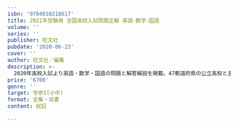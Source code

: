```yaml
---
isbn: '9784010218617'
title: 2021年受験用 全国高校入試問題正解 英語･数学･国語
volume: ''
series: ''
publisher: 旺文社
pubdate: '2020-06-23'
cover: ''
author: 旺文社／編集
description: >-
  2020年高校入試より英語・数学・国語の問題と解答解説を掲載。47都道府県の公立高校と主な国立・私立および高等専門学校を収録。都道府県別・高校ごとに「出題傾向と対策」、問題ごとにくわしい「解き方」を解説。英語リスニング問題は音声ダウンロード方式。最新の高校入試問題を系統別に分析・学習できる入試対策必須の一冊。思考力を問う問題には、思考力マークを表記。
price: '6700'
genre: ''
target: 学参I(小中)
format: 全集・双書
content: 総記

---
```

